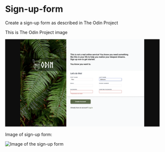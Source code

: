 # Sign-up-form

Create a sign-up form as described in The Odin Project

This is The Odin Project image

<img src="Images/original-form.png" alt="The odin project image" width="500"/>


Image of sign-up form:

<img src="Images/final-form.png" alt="Image of the sign-up form" width="500"/>

